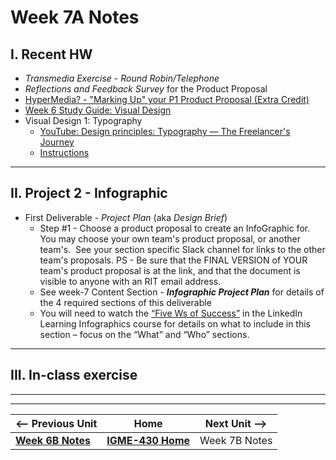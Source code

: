 # Week 7A Notes

## I. Recent HW
- *Transmedia Exercise - Round Robin/Telephone*
- *Reflections and Feedback Survey* for the Product Proposal
- [HyperMedia? - "Marking Up" your P1 Product Proposal (Extra Credit)](../exercises/hypermedia.md)
- [Week 6 Study Guide: Visual Design](https://docs.google.com/document/d/14oI7kb8EDRQruHPqxgt4ObKOeYWzOlwY84fpElP_DYY/edit#heading=h.zh50ne9gq5he)
- Visual Design 1: Typography
  - [YouTube: Design principles: Typography — The Freelancer's Journey](https://www.youtube.com/watch?v=yom0nogFN3k)
  - [Instructions](https://docs.google.com/document/d/1QFFXwnVxKJTwE5jtdRR-pYRDlGtGyXkR9Lix8-91Sqg/edit)

---

## II. Project 2 - Infographic
- First Deliverable - *Project Plan* (aka *Design Brief*)
  - Step #1 - Choose a product proposal to create an InfoGraphic for. You may choose your own team's product proposal, or another team's.&nbsp; See your section specific Slack channel for links to the other team's proposals. PS - Be sure that the FINAL VERSION of YOUR team's product proposal is at the link, and that the document is visible to anyone with an RIT email address.
  - See week-7 Content Section - ***Infographic Project Plan*** for details of the 4 required sections of this deliverable
  - You will need to watch the [“Five Ws of Success”](https://www.linkedin.com/learning/learning-infographic-design-14154168/defining-the-5-ws?u=42272537) in the LinkedIn Learning Infographics course for details on what to include in this section – focus on the “What” and “Who” sections.

---

## III. In-class exercise



---
---

| <-- Previous Unit | Home | Next Unit -->
| --- | --- | --- 
|  [**Week 6B Notes**](6B.md)  |  [**IGME-430 Home**](../) | Week 7B Notes

